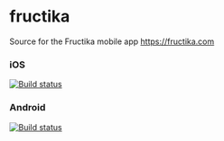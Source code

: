 # fructika
Source for the Fructika mobile app https://fructika.com

### iOS 
[![Build status](https://build.appcenter.ms/v0.1/apps/ddd23a8a-acf6-4116-b897-6f255658c58d/branches/master/badge)](https://appcenter.ms)

### Android
[![Build status](https://build.appcenter.ms/v0.1/apps/faf0bb7b-1905-488e-ac77-6bc19a148272/branches/master/badge)](https://appcenter.ms)
